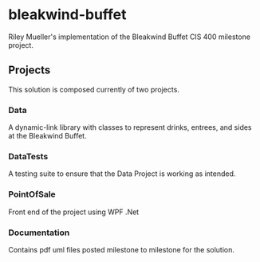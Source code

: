 # bleakwind-buffet
Riley Mueller's implementation of the Bleakwind Buffet CIS 400 milestone project.

## Projects
This solution is composed currently of two projects.
### Data
A dynamic-link library with classes to represent drinks, entrees, and sides at the Bleakwind Buffet.
### DataTests
A testing suite to ensure that the Data Project is working as intended.
### PointOfSale
Front end of the project using WPF .Net 
### Documentation
Contains pdf uml files posted milestone to milestone for the solution.
